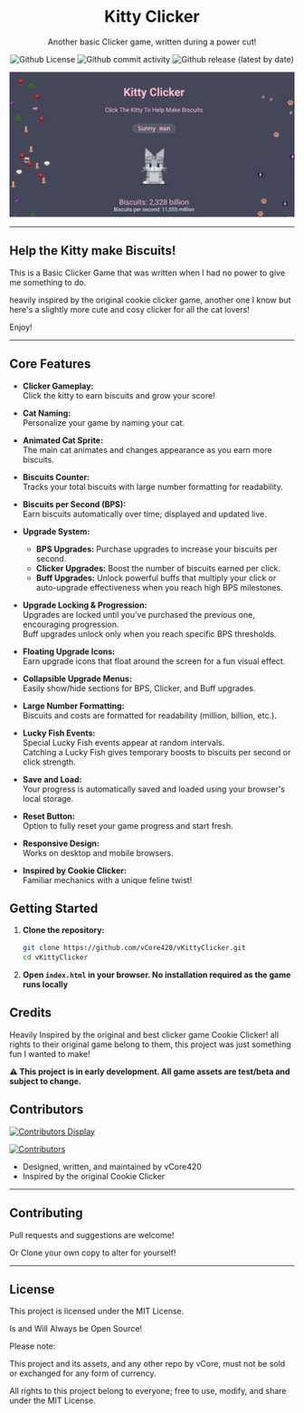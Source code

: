 <div align="center">
  <h1 align="center">Kitty Clicker</h1>
  <p align="center">Another basic Clicker game, written during a power cut!</p>
  <p align="center">
    <img alt="Github License" src="https://img.shields.io/badge/LICENSE-MIT-blue?style=for-the-badge">
    <img alt="Github commit activity" src="https://img.shields.io/github/commit-activity/m/vCore420/vKittyClicker?style=for-the-badge">
    <img alt="Github release (latest by date)" src="https://img.shields.io/github/v/release/vCore420/vKittyClicker?style=for-the-badge">
  </p>
</div>

![Demo Screenshot](docs/demo1.png)

---

## Help the Kitty make Biscuits!

This is a Basic Clicker Game that was written when I had no power to give me something to do.

heavily inspired by the original cookie clicker game, another one I know but here's a slightly more cute and cosy clicker for all the cat lovers!

Enjoy!

---

## Core Features

- **Clicker Gameplay:**  
  Click the kitty to earn biscuits and grow your score!

- **Cat Naming:**  
  Personalize your game by naming your cat.

- **Animated Cat Sprite:**  
  The main cat animates and changes appearance as you earn more biscuits.

- **Biscuits Counter:**  
  Tracks your total biscuits with large number formatting for readability.

- **Biscuits per Second (BPS):**  
  Earn biscuits automatically over time; displayed and updated live.

- **Upgrade System:**  
    - **BPS Upgrades:** Purchase upgrades to increase your biscuits per second.
    - **Clicker Upgrades:** Boost the number of biscuits earned per click.
    - **Buff Upgrades:** Unlock powerful buffs that multiply your click or auto-upgrade effectiveness when you reach high BPS milestones.

- **Upgrade Locking & Progression:**  
  Upgrades are locked until you’ve purchased the previous one, encouraging progression.  
  Buff upgrades unlock only when you reach specific BPS thresholds.

- **Floating Upgrade Icons:**  
  Earn upgrade icons that float around the screen for a fun visual effect.

- **Collapsible Upgrade Menus:**  
  Easily show/hide sections for BPS, Clicker, and Buff upgrades.

- **Large Number Formatting:**  
  Biscuits and costs are formatted for readability (million, billion, etc.).

- **Lucky Fish Events:**  
  Special Lucky Fish events appear at random intervals.  
  Catching a Lucky Fish gives temporary boosts to biscuits per second or click strength.

- **Save and Load:**  
  Your progress is automatically saved and loaded using your browser's local storage.

- **Reset Button:**  
  Option to fully reset your game progress and start fresh.

- **Responsive Design:**  
  Works on desktop and mobile browsers.

- **Inspired by Cookie Clicker:**  
  Familiar mechanics with a unique feline twist!
  

## Getting Started

1. **Clone the repository:**
   ```bash
   git clone https://github.com/vCore420/vKittyClicker.git
   cd vKittyClicker
   ```
2. **Open `index.html` in your browser. No installation required as the game runs locally**  


## Credits

Heavily Inspired by the original and best clicker game Cookie Clicker! all rights to their original game belong to them, this project was just something fun I wanted to make!

**⚠️ This project is in early development. All game assets are test/beta and subject to change.**

## Contributors 

[![Contributors Display](https://contrib.rocks/image?repo=vCore420/vKittyClicker)](https://github.com/vCore420/vKittyClicker/graphs/contributors)

[![Contributors](https://img.shields.io/github/contributors/vCore420/vKittyClicker?style=for-the-badge)](https://github.com/vCore420/vKittyClicker/graphs/contributors)

- Designed, written, and maintained by vCore420
- Inspired by the original Cookie Clicker

--- 

## Contributing

Pull requests and suggestions are welcome!

Or Clone your own copy to alter for yourself!

---

## License

This project is licensed under the MIT License. 

Is and Will Always be Open Source!

Please note:

This project and its assets, and any other repo by vCore, must not be sold or exchanged for any form of currency.

All rights to this project belong to everyone; free to use, modify, and share under the MIT License.